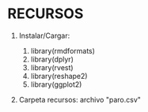 # RECURSOS

1. Instalar/Cargar:

    1. library(rmdformats) 
    2. library(dplyr)
    3. library(rvest)
    4. library(reshape2)
    5. library(ggplot2)
2. Carpeta recursos: archivo "paro.csv"
